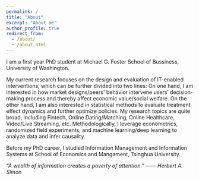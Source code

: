 ```yaml
---
permalink: /
title: "About"
excerpt: "About me"
author_profile: true
redirect_from: 
  - /about/
  - /about.html
---
```


I am a first year PhD student at Michael G. Foster School of Bussiness, University of Washington.

My current research focuses on the design and evaluation of IT-enabled interventions, which can be further divided into two lines: On one hand, I am interested in how market designs/peers' behavior intervene users’ decision-making process and thereby affect economic value/social welfare. On the other hand, I am also interested in statistical methods to evaluate treatment effect dynamics and further optimize policies. My research topics are quite broad, including Fintech, Online Dating/Matching, Online Healthcare, Video/Live Streaming, etc. Methodologically, I leverage econometrics, randomized field experiments, and machine learning/deep learning to analyze data and infer causality.

Before my PhD career, I studied Information Management and Information Systems at School of Economics and Mangament, Tsinghua University.

*“A wealth of information creates a poverty of attention.” —— Herbert A. Simon*
